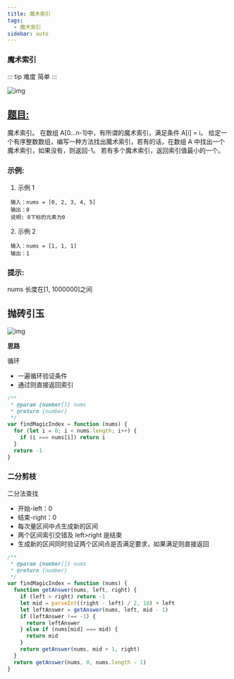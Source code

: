 ```yaml
---
title: 魔术索引
tags:
  - 魔术索引
sidebar: auto
---
```


### 魔术索引

::: tip 难度
简单
:::

![img](http://qiniu.gaowenju.com/leecode/banner/20200731.jpg)

## [题目:](https://leetcode-cn.com/problems/magic-index-lcci/)

魔术索引。 在数组 A[0...n-1]中，有所谓的魔术索引，满足条件 A[i] = i。
给定一个有序整数数组，编写一种方法找出魔术索引，若有的话，在数组 A 中找出一个魔术索引，如果没有，则返回-1。
若有多个魔术索引，返回索引值最小的一个。

### 示例:

1. 示例 1

```
 输入：nums = [0, 2, 3, 4, 5]
 输出：0
 说明: 0下标的元素为0
```

2. 示例 2

```
 输入：nums = [1, 1, 1]
 输出：1
```

### 提示:

nums 长度在[1, 1000000]之间

## 抛砖引玉

![img](http://qiniu.gaowenju.com/leecode/20200731.png)

**思路**

循环

- 一遍循环验证条件
- 通过则直接返回索引

```javascript
/**
 * @param {number[]} nums
 * @return {number}
 */
var findMagicIndex = function (nums) {
  for (let i = 0; i < nums.length; i++) {
    if (i === nums[i]) return i
  }
  return -1
}
```

### 二分剪枝

二分法查找

- 开始-left：0
- 结束-right：0
- 每次量区间中点生成新的区间
- 两个区间索引交错及 left>right 是结束
- 生成新的区间同时验证两个区间点是否满足要求，如果满足则直接返回

```javascript
/**
 * @param {number[]} nums
 * @return {number}
 */
var findMagicIndex = function (nums) {
  function getAnswer(nums, left, right) {
    if (left > right) return -1
    let mid = parseInt((right - left) / 2, 10) + left
    let leftAnswer = getAnswer(nums, left, mid - 1)
    if (leftAnswer !== -1) {
      return leftAnswer
    } else if (nums[mid] === mid) {
      return mid
    }
    return getAnswer(nums, mid + 1, right)
  }
  return getAnswer(nums, 0, nums.length - 1)
}
```
